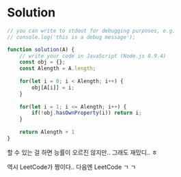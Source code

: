 # Solution

```js
// you can write to stdout for debugging purposes, e.g.
// console.log('this is a debug message');

function solution(A) {
    // write your code in JavaScript (Node.js 8.9.4)
    const obj = {};
    const Alength = A.length;
    
    for(let i = 0; i < Alength; i++) {
        obj[A[i]] = i;
    }
    
    for(let i = 1; i <= Alength; i++) {
        if(!obj.hasOwnProperty(i)) return i; 
    }
    
    return Alength + 1
}
```

할 수 있는 걸 하면 능률이 오르진 않지만.. 
그래도 재밌디.. ㅎ



역시 LeetCode가 짱이다.. 다음엔 LeetCode ㄱ ㄱ